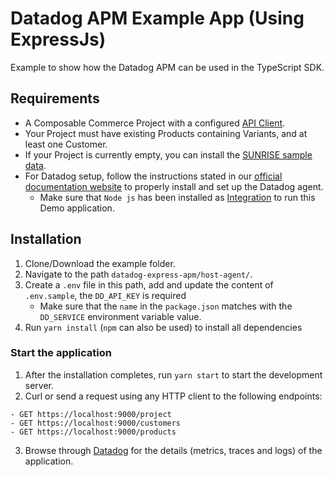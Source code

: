 # Datadog APM Example App (Using ExpressJs)

Example to show how the Datadog APM can be used in the TypeScript SDK.

## Requirements

- A Composable Commerce Project with a configured [API Client](https://docs.commercetools.com/sdk/js-sdk-getting-started).
- Your Project must have existing Products containing Variants, and at least one Customer.
- If your Project is currently empty, you can install the [SUNRISE sample data](https://github.com/commercetools/commercetools-sunrise-data).
- For Datadog setup, follow the instructions stated in our [official documentation website](https://docs.commercetools.com/sdk/observability/datadog#typescript-sdk) to properly install and set up the Datadog agent.
  - Make sure that `Node js` has been installed as [Integration](https://docs.datadoghq.com/integrations/) to run this Demo application.

## Installation

1. Clone/Download the example folder.
2. Navigate to the path `datadog-express-apm/host-agent/`.
3. Create a `.env` file in this path, add and update the content of `.env.sample`, the `DD_API_KEY` is required
   - Make sure that the `name` in the `package.json` matches with the `DD_SERVICE` environment variable value.
4. Run `yarn install` (`npm` can also be used) to install all dependencies

### Start the application

1. After the installation completes, run `yarn start` to start the development server.
2. Curl or send a request using any HTTP client to the following endpoints:

```http
- GET https://localhost:9000/project
- GET https://localhost:9000/customers
- GET https://localhost:9000/products
```

3. Browse through [Datadog](https://app.datadoghq.eu/) for the details (metrics, traces and logs) of the application.
